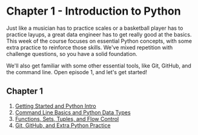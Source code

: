 # Chapter 1 - Introduction to Python

Just like a musician has to practice scales or a basketball player has to practice layups, a great data engineer has to get really good at the basics. This week of the course focuses on essential Python concepts, with some extra practice to reinforce those skills. We've mixed repetition with challenge questions, so you have a solid foundation.

 We'll also get familiar with some other essential tools, like Git, GitHub, and the command line. Open episode 1, and let's get started!

## Chapter 1
1. [Getting Started and Python Intro](ep1/)
1. [Command Line Basics and Python Data Types](ep2/)
1. [Functions, Sets, Tuples, and Flow Control](ep3/)
1. [Git, GitHub, and Extra Python Practice](ep4/)

